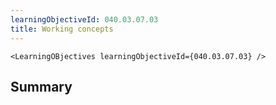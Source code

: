 ```yaml
---
learningObjectiveId: 040.03.07.03
title: Working concepts
---
```


```tsx eval
<LearningOBjectives learningObjectiveId={040.03.07.03} />
```

## Summary
